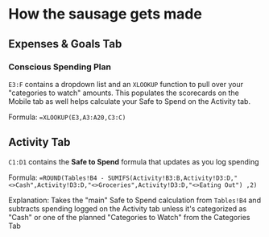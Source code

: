 # How the sausage gets made

## Expenses & Goals Tab

### Conscious Spending Plan

`E3:F` contains a dropdown list and an `XLOOKUP` function to pull over your "categories to watch" amounts. This populates the scorecards on the Mobile tab as well helps calculate your Safe to Spend on the Activity tab.

Formula:
`=XLOOKUP(E3,A3:A20,C3:C)`

## Activity Tab

`C1:D1` contains the **Safe to Spend** formula that updates as you log spending

Formula:
`=ROUND(Tables!B4 - SUMIFS(Activity!B3:B,Activity!D3:D,"<>Cash",Activity!D3:D,"<>Groceries",Activity!D3:D,"<>Eating Out")
,2)`

Explanation:
Takes the "main" Safe to Spend calculation from `Tables!B4` and subtracts spending logged on the Activity tab unless it's categorized as "Cash" or one of the planned "Categories to Watch" from the Categories Tab

